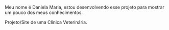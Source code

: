 Meu nome é Daniela Maria, estou desenvolvendo esse projeto para mostrar um pouco dos meus conhecimentos. 

Projeto/Site de uma Clínica Veterinária.
